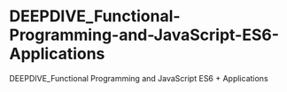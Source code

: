 # DEEPDIVE_Functional-Programming-and-JavaScript-ES6-Applications
DEEPDIVE_Functional Programming and JavaScript ES6 + Applications
